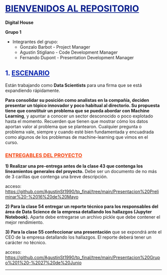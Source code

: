 # <font color = #001d8c><u>BIENVENIDOS AL REPOSITORIO</u></font>

**Digital House**

**Grupo 1**
- Integrantes del grupo:
    - Gonzalo Barbot - Project Manager
    - Agustin Stigliano - Code Development Manager
    - Fernando Dupont - Presentation Development Manager
    
## <font color = #0024af>1. <u>ESCENARIO</u></font>

Están trabajando como <b>Data Scientists</b> para una firma que se está expandiendo rápidamente.

<b>Para consolidar su posición como analistas en la compañía, deciden presentar un tópico innovador y poco habitual al directorio. Su propuesta tiene que constituir un problema que se pueda abordar con Machine Learning</b>, y apuntar a conocer un sector desconocido o poco explotado hasta el momento. Recuerden que tienen que mostrar cómo los datos aportan valor al problema que se plantearon. Cualquier pregunta o problema vale, siempre y cuando esté bien fundamentada y encuadrada como algunos de los problemas de machine-learning que vimos en el curso.

### <font color = #f44611><u>ENTREGABLES DEL PROYECTO</u></font>

<b>1) Realizar una pre-entrega antes de la clase 43 que contenga los lineamientos generales del proyecto.</b> Debe ser un documento de no más de 3 carillas que contenga
una breve descripción.

acceso: https://github.com/AgustinSt1990/tp_final/tree/main/Presentacion%20Preliminar%20-%2016%20de%20Mayo

<b>2) Para la clase 54 entregar un reporte técnico para los responsables del área de Data Science de la empresa detallando los hallazgos (Jupyter Notebook).</b> Aparte debe entregarse un archivo pickle que debe contener el mejor rendimiento.

<b>3) Para la clase 55 confeccionar una presentación</b> que se expondrá ante el CEO de la empresa detallando los hallazgos. El reporte deberá tener un carácter no técnico.

acceso: https://github.com/AgustinSt1990/tp_final/tree/main/Presentacion%20Grupo%201%20-%2027%20de%20Junio

---------------------------------------------------------------------------------------------------------------

